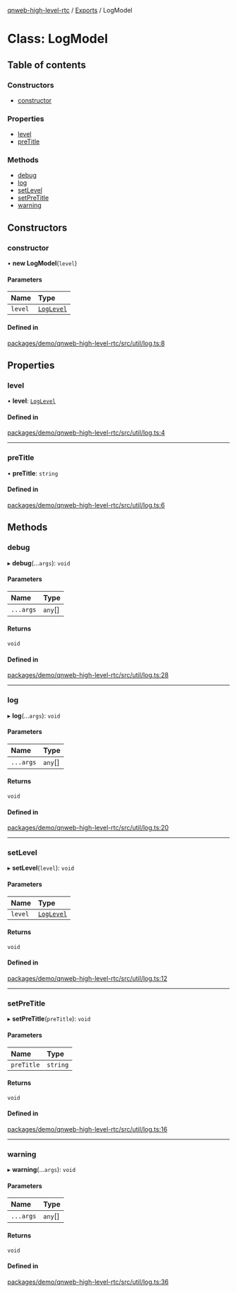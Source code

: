 [qnweb-high-level-rtc](../README.md) / [Exports](../modules.md) / LogModel

# Class: LogModel

## Table of contents

### Constructors

- [constructor](LogModel.md#constructor)

### Properties

- [level](LogModel.md#level)
- [preTitle](LogModel.md#pretitle)

### Methods

- [debug](LogModel.md#debug)
- [log](LogModel.md#log)
- [setLevel](LogModel.md#setlevel)
- [setPreTitle](LogModel.md#setpretitle)
- [warning](LogModel.md#warning)

## Constructors

### constructor

• **new LogModel**(`level`)

#### Parameters

| Name | Type |
| :------ | :------ |
| `level` | [`LogLevel`](../modules.md#loglevel) |

#### Defined in

[packages/demo/qnweb-high-level-rtc/src/util/log.ts:8](https://github.com/Spencer17x/solutions/blob/84e2f808/Frontend/front-end-solutions/packages/demo/qnweb-high-level-rtc/src/util/log.ts#L8)

## Properties

### level

• **level**: [`LogLevel`](../modules.md#loglevel)

#### Defined in

[packages/demo/qnweb-high-level-rtc/src/util/log.ts:4](https://github.com/Spencer17x/solutions/blob/84e2f808/Frontend/front-end-solutions/packages/demo/qnweb-high-level-rtc/src/util/log.ts#L4)

___

### preTitle

• **preTitle**: `string`

#### Defined in

[packages/demo/qnweb-high-level-rtc/src/util/log.ts:6](https://github.com/Spencer17x/solutions/blob/84e2f808/Frontend/front-end-solutions/packages/demo/qnweb-high-level-rtc/src/util/log.ts#L6)

## Methods

### debug

▸ **debug**(...`args`): `void`

#### Parameters

| Name | Type |
| :------ | :------ |
| `...args` | `any`[] |

#### Returns

`void`

#### Defined in

[packages/demo/qnweb-high-level-rtc/src/util/log.ts:28](https://github.com/Spencer17x/solutions/blob/84e2f808/Frontend/front-end-solutions/packages/demo/qnweb-high-level-rtc/src/util/log.ts#L28)

___

### log

▸ **log**(...`args`): `void`

#### Parameters

| Name | Type |
| :------ | :------ |
| `...args` | `any`[] |

#### Returns

`void`

#### Defined in

[packages/demo/qnweb-high-level-rtc/src/util/log.ts:20](https://github.com/Spencer17x/solutions/blob/84e2f808/Frontend/front-end-solutions/packages/demo/qnweb-high-level-rtc/src/util/log.ts#L20)

___

### setLevel

▸ **setLevel**(`level`): `void`

#### Parameters

| Name | Type |
| :------ | :------ |
| `level` | [`LogLevel`](../modules.md#loglevel) |

#### Returns

`void`

#### Defined in

[packages/demo/qnweb-high-level-rtc/src/util/log.ts:12](https://github.com/Spencer17x/solutions/blob/84e2f808/Frontend/front-end-solutions/packages/demo/qnweb-high-level-rtc/src/util/log.ts#L12)

___

### setPreTitle

▸ **setPreTitle**(`preTitle`): `void`

#### Parameters

| Name | Type |
| :------ | :------ |
| `preTitle` | `string` |

#### Returns

`void`

#### Defined in

[packages/demo/qnweb-high-level-rtc/src/util/log.ts:16](https://github.com/Spencer17x/solutions/blob/84e2f808/Frontend/front-end-solutions/packages/demo/qnweb-high-level-rtc/src/util/log.ts#L16)

___

### warning

▸ **warning**(...`args`): `void`

#### Parameters

| Name | Type |
| :------ | :------ |
| `...args` | `any`[] |

#### Returns

`void`

#### Defined in

[packages/demo/qnweb-high-level-rtc/src/util/log.ts:36](https://github.com/Spencer17x/solutions/blob/84e2f808/Frontend/front-end-solutions/packages/demo/qnweb-high-level-rtc/src/util/log.ts#L36)
